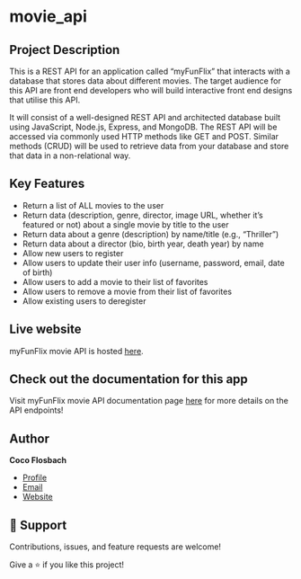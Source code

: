 # movie_api

## Project Description

This is a REST API for an application called “myFunFlix” that interacts with a database that stores data about different movies. The target audience for this API are front end developers who will build interactive front end designs that utilise this API. 

It will consist of a well-designed REST API and architected database built using JavaScript, Node.js, Express, and MongoDB. The REST API will be accessed via commonly used HTTP methods like GET and POST. Similar methods (CRUD) will be used to retrieve data from your database and store that data in a non-relational way.

## Key Features

- Return a list of ALL movies to the user
- Return data (description, genre, director, image URL, whether it’s featured or not) about a
single movie by title to the user
- Return data about a genre (description) by name/title (e.g., “Thriller”)
- Return data about a director (bio, birth year, death year) by name
- Allow new users to register
- Allow users to update their user info (username, password, email, date of birth)
- Allow users to add a movie to their list of favorites
- Allow users to remove a movie from their list of favorites
- Allow existing users to deregister

## Live website

myFunFlix movie API is hosted [here](https://my-flix-2406.herokuapp.com).


## Check out the documentation for this app

Visit myFunFlix movie API documentation page [here](https://my-flix-2406.herokuapp.com/documentation.html) for more details on the API endpoints!


## Author

**Coco Flosbach**

- [Profile](https://github.com/Cocoflosbach "Coco Flosbach")
- [Email](mailto:cocoflosbach@theasnbrand.com?subject=Hi "Hi!")
- [Website](https://cocoflosbach.github.io/Portfolio-site/ "Welcome")

## 🤝 Support

Contributions, issues, and feature requests are welcome!

Give a ⭐️ if you like this project!

